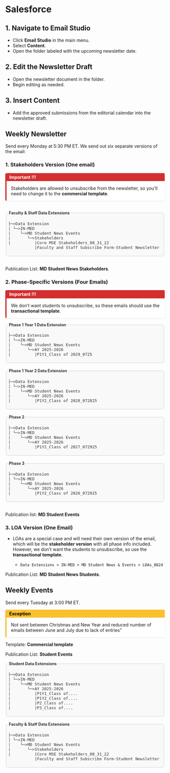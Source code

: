 

# Salesforce

## 1.  Navigate to Email Studio

- Click **Email Studio** in the main menu.
- Select **Content**.
- Open the folder labeled with the upcoming newsletter date.

## 2. Edit the Newsletter Draft

- Open the newsletter document in the folder.
- Begin editing as needed.

## 3. Insert Content

- Add the approved submissions from the editorial calendar into the newsletter draft.

## Weekly Newsletter

Send every Monday at 5:30 PM ET. We send out six separate versions of the email:

### 1. Stakeholders Version (One email)

<div style="
  border-left: 4px solid #d32f2f;
  background-color: #ffffff;
  padding: 1em;
  margin: 1em 0;
  border-radius: 4px;
  box-shadow: 0 1px 3px rgba(0,0,0,0.1);
  max-width: 700px;
  width: 100%;
  box-sizing: border-box;
">
  <div style="
    font-weight: bold;
    color: #ffffff;
    background-color: #d32f2f;
    padding: 0.3em 0.6em;
    border-radius: 3px 3px 0 0;
    margin: -1em -1em 1em -1em;
  ">
    Important !!!
  </div>
  Stakeholders are allowed to unsubscribe from the newsletter, so you’ll need to change it to the <strong>commercial template</strong>.
</div>
<br>

<fieldset style="max-width: 500px; max-height:300px; color: #333333; font-size: 0.9em; border: 1px solid #ccc; border-radius: 6px; padding: 0.5em; background: #f9f9f9; overflow-x: auto;">
  <legend style="font-weight: bold;">Faculty & Staff Data Extensions</legend>

<pre>
├─>Data Extension
| └─>IN-MED
|    └─>MD Student News Events
|       └─>Stakeholders
|          |Core MSE Stakeholders_08_31_22
           |Faculty and Staff Subscribe Form-Student Newsletter
</pre>
</fieldset> 
<br>

Publication List: **MD Student News Stakeholders**.

### 2. Phase-Specific Versions (Four Emails)
<div style="
  border-left: 4px solid #d32f2f;
  background-color: #ffffff;
  padding: 1em;
  margin: 1em 0;
  border-radius: 4px;
  box-shadow: 0 1px 3px rgba(0,0,0,0.1);
  max-width: 700px;
  width: 100%;
  box-sizing: border-box;
">
  <div style="
    font-weight: bold;
    color: #ffffff;
    background-color: #d32f2f;
    padding: 0.3em 0.6em;
    border-radius: 3px 3px 0 0;
    margin: -1em -1em 1em -1em;
  ">
    Important  !!!
  </div>
  We don’t want students to unsubscribe, so these emails should use the <strong>transactional template</strong>.
</div>

<fieldset style="max-width: 500px; max-height:300px; color: #333333; font-size: 0.9em; border: 1px solid #ccc; border-radius: 6px; padding: 0.5em; background: #f9f9f9; overflow-x: auto;">
  <legend style="font-weight: bold;">Phase 1 Year 1 Data Extension</legend>
  <pre>
├─>Data Extension
| └─>IN-MED
|    └─>MD Student News Events
|       └─>AY 2025-2026  
|          |P1Y1_Class of 2029_0725
</pre>
</fieldset>
<br>
<fieldset style="max-width: 500px; max-height:300px; color: #333333; font-size: 0.9em; border: 1px solid #ccc; border-radius: 6px; padding: 0.5em; background: #f9f9f9; overflow-x: auto;">
  <legend style="font-weight: bold;">Phase 1 Year 2 Data Extension</legend>
  <pre>
├─>Data Extension
| └─>IN-MED
|    └─>MD Student News Events
|       └─>AY 2025-2026  
|          |P1Y2_Class of 2028_072825
</pre>
</fieldset>
<br>
<fieldset style="max-width: 500px; max-height:300px; color: #333333; font-size: 0.9em; border: 1px solid #ccc; border-radius: 6px; padding: 0.5em; background: #f9f9f9; overflow-x: auto;">
  <legend style="font-weight: bold;">Phase 2</legend>
  <pre>
├─>Data Extension
| └─>IN-MED
|    └─>MD Student News Events
|       └─>AY 2025-2026  
|          |P1Y2_Class of 2027_072925
</pre>
</fieldset>
<br>
<fieldset style="max-width: 500px; max-height:300px; color: #333333; font-size: 0.9em; border: 1px solid #ccc; border-radius: 6px; padding: 0.5em; background: #f9f9f9; overflow-x: auto;">
  <legend style="font-weight: bold;">Phase 3</legend>
  <pre>
├─>Data Extension
| └─>IN-MED
|    └─>MD Student News Events
|       └─>AY 2025-2026  
|          |P1Y2_Class of 2026_072925
</pre>
</fieldset>
<br>

Publication list: **MD Student Events**
  
### 3. LOA Version (One Email)

- LOAs are a special case and will need their own version of the email, which will be the **stakeholder version** with all phase info included. However, we don’t want the students to unsubscribe, so use the **transactional template**.

  - `Data Extensions > IN-MED > MD Student News & Events > LOAs_0824`

Publication List: **MD Student News Students**.

## Weekly Events

Send every Tuesday at 3:00 PM ET.
<div style="
  border-left: 4px solid #fbc02d;
  background-color: #ffffff;
  padding: 1em;
  margin: 1em 0;
  box-shadow: 0 1px 3px rgba(0,0,0,0.1);
  border-radius: 4px;
  max-width: 700px;
">
  <div style="
    font-weight: bold;
    color: #000000;
    background-color: #fbc02d;
    padding: 0.3em 0.6em;
    border-radius: 3px 3px 0 0;
    margin: -1em -1em 1em -1em;
  ">
    Exception
  </div>
  Not sent between Christmas and New Year and reduced number of emails between June and July due  to lack of entries"
</div>

Template: **Commercial template** 

Publication List: **Student Events**

  <fieldset style="max-width: 500px; max-height:300px; color: #333333; font-size: 0.9em; border: 1px solid #ccc; border-radius: 6px; padding: 0.5em; background: #f9f9f9; overflow-x: auto;">
  <legend style="font-weight: bold;">Student Data Extensions</legend>

<pre>
├─>Data Extension
| └─>IN-MED
|    └─>MD Student News Events
|       └─>AY 2025-2026  
|          |P1Y1_Class of....
|          |P1Y2_Class of....
|          |P2_Class of....
|          |P3_Class of....
</pre>
</fieldset>
<br>
<fieldset style="max-width: 500px; max-height:300px; color: #333333; font-size: 0.9em; border: 1px solid #ccc; border-radius: 6px; padding: 0.5em; background: #f9f9f9; overflow-x: auto;">
  <legend style="font-weight: bold;">Faculty & Staff Data Extensions</legend>

<pre>
├─>Data Extension
| └─>IN-MED
|    └─>MD Student News Events
|       └─>Stakeholders
|          |Core MSE Stakeholders_08_31_22
           |Faculty and Staff Subscribe Form-Student Newsletter
</pre>
</fieldset> 

